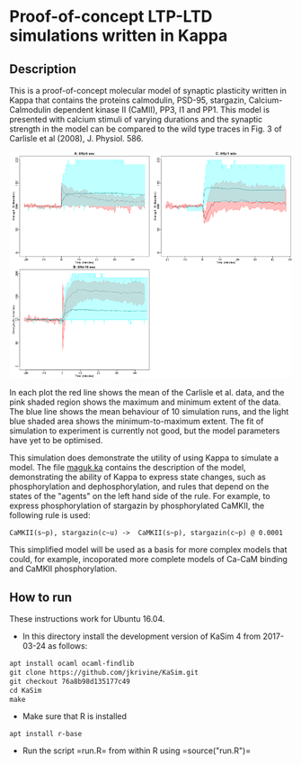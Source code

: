 Proof-of-concept LTP-LTD simulations written in Kappa
=====================================================

Description
-----------

This is a proof-of-concept molecular model of synaptic plasticity
written in Kappa that contains the proteins calmodulin, PSD-95,
stargazin, Calcium-Calmodulin dependent kinase II (CaMII), PP3, I1 and
PP1. This model is presented with calcium stimuli of varying durations
and the synaptic strength in the model can be compared to the wild
type traces in Fig. 3 of Carlisle et al (2008), J. Physiol. 586.

![Stargazin bound to PSD-95 and the data of Carlisle et al (2008)](figs/stg-psd95.png)

In each plot the red line shows the mean of the Carlisle et
al. data, and the pink shaded region shows the maximum and minimum
extent of the data. The blue line shows the mean behaviour of
10 simulation runs, and the light blue shaded area shows the
minimum-to-maximum extent. The fit of simulation to experiment is
currently not good, but the model parameters have yet to be
optimised.

This simulation does demonstrate the utility of using Kappa to
simulate a model. The file [maguk.ka](maguk.ka) contains the
description of the model, demonstrating the ability of Kappa to
express state changes, such as phosphorylation and dephosphorylation,
and rules that depend on the states of the "agents" on the left hand
side of the rule. For example, to express phosphorylation of stargazin
by phosphorylated CaMKII, the following rule is used:
```
CaMKII(s~p), stargazin(c~u) ->  CaMKII(s~p), stargazin(c~p) @ 0.0001
```

This simplified model will be used as a basis for more complex models
that could, for example, incoporated more complete models of Ca-CaM
binding and CaMKII phosphorylation.

How to run
----------

These instructions work for Ubuntu 16.04.

* In this directory install the development version of KaSim 4 from
2017-03-24 as follows:
```
apt install ocaml ocaml-findlib
git clone https://github.com/jkrivine/KaSim.git
git checkout 76a8b98d135177c49
cd KaSim
make
```
* Make sure that R is installed
```
apt install r-base
```
* Run the script =run.R= from within R using =source("run.R")=

<!--  LocalWords:  LTP PSD CaMII Carlisle Physiol CaMKII incoporated
 -->
<!--  LocalWords:  Intall KaSim
 -->
